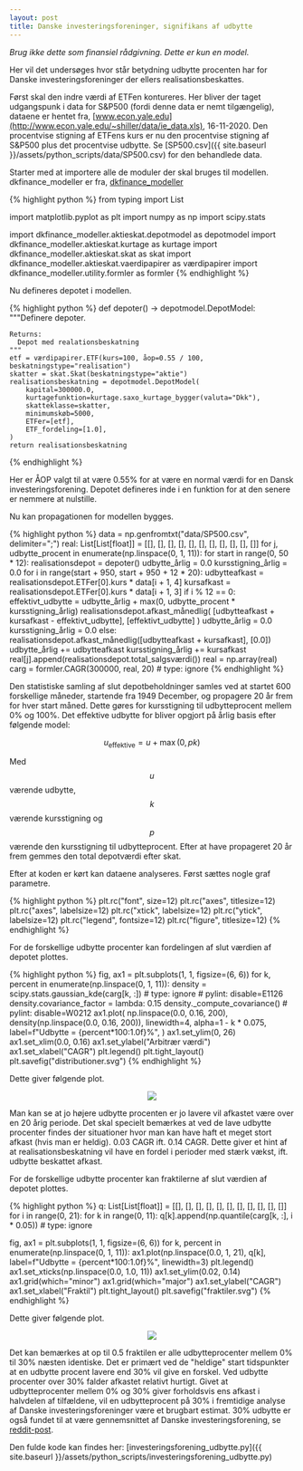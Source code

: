 ```yaml
---
layout: post
title: Danske investeringsforeninger, signifikans af udbytte
---
```


*Brug ikke dette som finansiel rådgivning. Dette er kun en model.*

Her vil det undersøges hvor står betydning udbytte procenten har for Danske investeringsforeninger der ellers realisationsbeskattes.

Først skal den indre værdi af ETFen kontureres.
Her bliver der taget udgangspunk i data for S&P500 (fordi denne data er nemt tilgængelig), dataene er hentet fra, [www.econ.yale.edu](http://www.econ.yale.edu/~shiller/data/ie_data.xls), 16-11-2020.
Den procentvise stigning af ETFens kurs er nu den procentvise stigning af S&P500 plus det procentvise udbytte.
Se [SP500.csv]({{ site.baseurl }}/assets/python_scripts/data/SP500.csv) for den behandlede data.

Starter med at importere alle de moduler der skal bruges til modellen.
dkfinance_modeller er fra, [dkfinance_modeller](https://github.com/erikkjellgren/dkfinance_modeller)

{% highlight python %}
from typing import List

import matplotlib.pyplot as plt
import numpy as np
import scipy.stats

import dkfinance_modeller.aktieskat.depotmodel as depotmodel
import dkfinance_modeller.aktieskat.kurtage as kurtage
import dkfinance_modeller.aktieskat.skat as skat
import dkfinance_modeller.aktieskat.vaerdipapirer as værdipapirer
import dkfinance_modeller.utility.formler as formler
{% endhighlight %}

Nu defineres depotet i modellen.

{% highlight python %}
def depoter() -> depotmodel.DepotModel:
    """Definere depoter.

    Returns:
      Depot med realationsbeskatning
    """
    etf = værdipapirer.ETF(kurs=100, åop=0.55 / 100, beskatningstype="realisation")
    skatter = skat.Skat(beskatningstype="aktie")
    realisationsbeskatning = depotmodel.DepotModel(
        kapital=300000.0,
        kurtagefunktion=kurtage.saxo_kurtage_bygger(valuta="Dkk"),
        skatteklasse=skatter,
        minimumskøb=5000,
        ETFer=[etf],
        ETF_fordeling=[1.0],
    )
    return realisationsbeskatning
{% endhighlight %}

Her er ÅOP valgt til at være 0.55% for at være en normal værdi for en Dansk investeringsforening.
Depotet defineres inde i en funktion for at den senere er nemmere at nulstille.

Nu kan propagationen for modellen bygges.

{% highlight python %}
data = np.genfromtxt("data/SP500.csv", delimiter=";")
real: List[List[float]] = [[], [], [], [], [], [], [], [], [], [], []]
for j, udbytte_procent in enumerate(np.linspace(0, 1, 11)):
    for start in range(0, 50 * 12):
        realisationsdepot = depoter()
        udbytte_årlig = 0.0
        kursstigning_årlig = 0.0
        for i in range(start + 950, start + 950 + 12 * 20):
            udbytteafkast = realisationsdepot.ETFer[0].kurs * data[i + 1, 4]
            kursafkast = realisationsdepot.ETFer[0].kurs * data[i + 1, 3]
            if i % 12 == 0:
                effektivt_udbytte = udbytte_årlig + max(0, udbytte_procent * kursstigning_årlig)
                realisationsdepot.afkast_månedlig(
                    [udbytteafkast + kursafkast - effektivt_udbytte], [effektivt_udbytte]
                )
                udbytte_årlig = 0.0
                kursstigning_årlig = 0.0
            else:
                realisationsdepot.afkast_månedlig([udbytteafkast + kursafkast], [0.0])
            udbytte_årlig += udbytteafkast
            kursstigning_årlig += kursafkast
        real[j].append(realisationsdepot.total_salgsværdi())
real = np.array(real)
carg = formler.CAGR(300000, real, 20)  # type: ignore
{% endhighlight %}
   
Den statistiske samling af slut depotbeholdninger samles ved at startet 600 forskellige måneder, startende fra 1949 December,
og propagere 20 år frem for hver start måned.
Dette gøres for kursstigning til udbytteprocent mellem 0% og 100%.
Det effektive udbytte for bliver opgjort på årlig basis efter følgende model:

$$ u_\mathrm{effektive} = u + \max\left(0, pk\right) $$

Med $$u$$ værende udbytte, $$k$$ værende kursstigning og 
$$p$$ værende den kursstigning til udbytteprocent.
Efter at have propageret 20 år frem gemmes den total depotværdi efter skat.

Efter at koden er kørt kan dataene analyseres.
Først sættes nogle graf parametre.

{% highlight python %}
plt.rc("font", size=12)
plt.rc("axes", titlesize=12)
plt.rc("axes", labelsize=12)
plt.rc("xtick", labelsize=12)
plt.rc("ytick", labelsize=12)
plt.rc("legend", fontsize=12)
plt.rc("figure", titlesize=12)
{% endhighlight %}

For de forskellige udbytte procenter kan fordelingen af slut værdien af depotet plottes.

{% highlight python %}
fig, ax1 = plt.subplots(1, 1, figsize=(6, 6))
for k, percent in enumerate(np.linspace(0, 1, 11)):
    density = scipy.stats.gaussian_kde(carg[k, :])  # type: ignore # pylint: disable=E1126
    density.covariance_factor = lambda: 0.15
    density._compute_covariance()  # pylint: disable=W0212
    ax1.plot(
        np.linspace(0.0, 0.16, 200),
        density(np.linspace(0.0, 0.16, 200)),
        linewidth=4,
        alpha=1 - k * 0.075,
        label=f"Udbytte = {percent*100:1.0f}%",
    )
ax1.set_ylim(0, 26)
ax1.set_xlim(0.0, 0.16)
ax1.set_ylabel("Arbitrær værdi")
ax1.set_xlabel("CAGR")
plt.legend()
plt.tight_layout()
plt.savefig("distributioner.svg")
{% endhighlight %}

Dette giver følgende plot.

<p align="center">
<img src="{{ site.baseurl }}/assets/plots/distributioner.svg"> 
</p>

Man kan se at jo højere udbytte procenten er jo lavere vil afkastet være over en 20 årig periode.
Det skal specielt bemærkes at ved de lave udbytte procenter findes der situationer hvor man kan have haft et meget stort afkast
(hvis man er heldig).
0.03 CAGR ift. 0.14 CAGR.
Dette giver et hint af at realisationsbeskatning vil have en fordel i perioder med stærk vækst,
ift. udbytte beskattet afkast.

For de forskellige udbytte procenter kan fraktilerne af slut værdien af depotet plottes.

{% highlight python %}
q: List[List[float]] = [[], [], [], [], [], [], [], [], [], [], []]
for i in range(0, 21):
    for k in range(0, 11):
        q[k].append(np.quantile(carg[k, :], i * 0.05))  # type: ignore

fig, ax1 = plt.subplots(1, 1, figsize=(6, 6))
for k, percent in enumerate(np.linspace(0, 1, 11)):
    ax1.plot(np.linspace(0.0, 1, 21), q[k], label=f"Udbytte = {percent*100:1.0f}%", linewidth=3)
plt.legend()
ax1.set_xticks(np.linspace(0.0, 1.0, 11))
ax1.set_ylim(0.02, 0.14)
ax1.grid(which="minor")
ax1.grid(which="major")
ax1.set_ylabel("CAGR")
ax1.set_xlabel("Fraktil")
plt.tight_layout()
plt.savefig("fraktiler.svg")
{% endhighlight %}

Dette giver følgende plot.

<p align="center">
<img src="{{ site.baseurl }}/assets/plots/fraktiler.svg"> 
</p>

Det kan bemærkes at op til 0.5 fraktilen er alle udbytteprocenter mellem 0% til 30% næsten identiske.
Det er primært ved de "heldige" start tidspunkter at en udbytte procent lavere end 30% vil give en forskel.
Ved udbytte procenter over 30% falder afkastet relativt hurtigt.
Givet at udbytteprocenter mellem 0% og 30% giver forholdsvis ens afkast i halvdelen af tilfældene, 
vil en udbytteprocent på 30% i fremtidige analyse af Danske investeringsforeninger være et brugbart estimat.
30% udbytte er også fundet til at være gennemsnittet af Danske investeringsforening, se [reddit-post](https://www.reddit.com/r/dkfinance/comments/hv82ll/en_gang_for_alle_om_etfer_vs_danske/).

Den fulde kode kan findes her: [investeringsforening_udbytte.py]({{ site.baseurl }}/assets/python_scripts/investeringsforening_udbytte.py)
